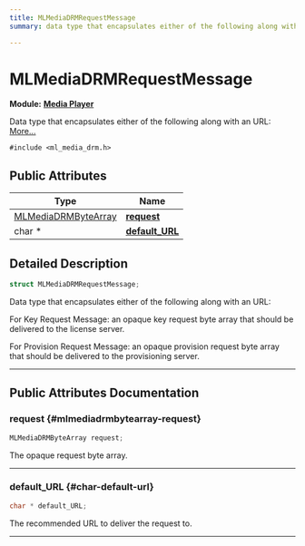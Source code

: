 ```yaml
---
title: MLMediaDRMRequestMessage
summary: data type that encapsulates either of the following along with an url 

---
```


# MLMediaDRMRequestMessage

**Module:** **[Media Player](/versioned_docs/version-02-Aug-2023/api-ref/api/Modules/group___media_player/group___media_player.md)**



Data type that encapsulates either of the following along with an URL:  [More...](#detailed-description)


`#include <ml_media_drm.h>`

## Public Attributes

| Type           | Name           |
| -------------- | -------------- |
| [MLMediaDRMByteArray](/versioned_docs/version-02-Aug-2023/api-ref/api/Modules/group___media_player/struct_m_l_media_d_r_m_byte_array.md) | **[request](/versioned_docs/version-02-Aug-2023/api-ref/api/Modules/group___media_player/struct_m_l_media_d_r_m_request_message.md#mlmediadrmbytearray-request)**  |
| char * | **[default_URL](/versioned_docs/version-02-Aug-2023/api-ref/api/Modules/group___media_player/struct_m_l_media_d_r_m_request_message.md#char-default-url)**  |

## Detailed Description

```cpp
struct MLMediaDRMRequestMessage;
```

Data type that encapsulates either of the following along with an URL: 

For Key Request Message: an opaque key request byte array that should be delivered to the license server.

For Provision Request Message: an opaque provision request byte array that should be delivered to the provisioning server. 





-----------
## Public Attributes Documentation

### request {#mlmediadrmbytearray-request}

```cpp
MLMediaDRMByteArray request;
```


The opaque request byte array. 





-----------

### default_URL {#char-default-url}

```cpp
char * default_URL;
```


The recommended URL to deliver the request to. 





-----------



